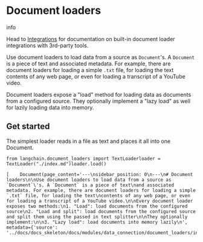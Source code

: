 Document loaders
================

info

Head to [Integrations](/docs/integrations/document_loaders/) for documentation on built-in document loader integrations with 3rd-party tools.

Use document loaders to load data from a source as `Document`'s. A `Document` is a piece of text and associated metadata. For example, there are document loaders for loading a simple `.txt` file, for loading the text contents of any web page, or even for loading a transcript of a YouTube video.

Document loaders expose a "load" method for loading data as documents from a configured source. They optionally implement a "lazy load" as well for lazily loading data into memory.

Get started[](#get-started "Direct link to Get started")
---------------------------------------------------------

The simplest loader reads in a file as text and places it all into one Document.

    from langchain.document_loaders import TextLoaderloader = TextLoader("./index.md")loader.load()

    [    Document(page_content='---\nsidebar_position: 0\n---\n# Document loaders\n\nUse document loaders to load data from a source as `Document`\'s. A `Document` is a piece of text\nand associated metadata. For example, there are document loaders for loading a simple `.txt` file, for loading the text\ncontents of any web page, or even for loading a transcript of a YouTube video.\n\nEvery document loader exposes two methods:\n1. "Load": load documents from the configured source\n2. "Load and split": load documents from the configured source and split them using the passed in text splitter\n\nThey optionally implement:\n\n3. "Lazy load": load documents into memory lazily\n', metadata={'source': '../docs/docs_skeleton/docs/modules/data_connection/document_loaders/index.md'})]